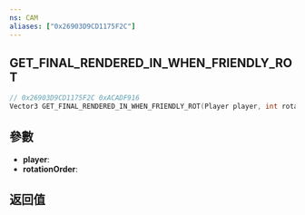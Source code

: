 ```yaml
---
ns: CAM
aliases: ["0x26903D9CD1175F2C"]
---
```

## GET_FINAL_RENDERED_IN_WHEN_FRIENDLY_ROT

```c
// 0x26903D9CD1175F2C 0xACADF916
Vector3 GET_FINAL_RENDERED_IN_WHEN_FRIENDLY_ROT(Player player, int rotationOrder);
```

## 參數
* **player**: 
* **rotationOrder**: 

## 返回值
